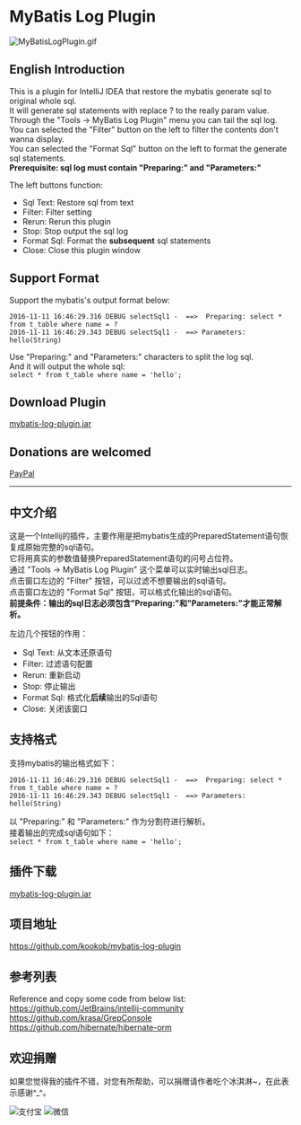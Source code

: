 MyBatis Log Plugin
==============================
![MyBatisLogPlugin.gif](https://raw.githubusercontent.com/kookob/mybatis-log-plugin/master/snapshot/MyBatisLogPlugin.gif)

**English Introduction**
---
This is a plugin for IntelliJ IDEA that restore the mybatis generate sql to original whole sql.<br/>
It will generate sql statements with replace ? to the really param value.<br/>
Through the "Tools -> MyBatis Log Plugin" menu you can tail the sql log.<br/>
You can selected the "Filter" button on the left to filter the contents don't wanna display.<br/>
You can selected the "Format Sql" button on the left to format the generate sql statements.<br/>
**Prerequisite: sql log must contain "Preparing:" and "Parameters:"**<br/>

The left buttons function:<br/>

* Sql Text: Restore sql from text
* Filter: Filter setting
* Rerun: Rerun this plugin
* Stop: Stop output the sql log
* Format Sql: Format the **subsequent** sql statements
* Close: Close this plugin window

**Support Format**
---
Support the mybatis's output format below:<br/>


`2016-11-11 16:46:29.316 DEBUG selectSql1 -  ==>  Preparing: select * from t_table where name = ?`  
`2016-11-11 16:46:29.343 DEBUG selectSql1 -  ==> Parameters: hello(String)`

Use "Preparing:" and "Parameters:" characters to split the log sql.<br/>
And it will output the whole sql:<br/>
`select * from t_table where name = 'hello';`<br/>

**Download Plugin**
---
[mybatis-log-plugin.jar](https://plugins.jetbrains.com/plugin/10065-mybatis-log-plugin "Download Plugin")<br/>

**Donations are welcomed**
---
[PayPal](https://www.paypal.com/cgi-bin/webscr?cmd=_donations&business=2FQY2FH24H4LC&item_name=MyBatis+Log+Plugin&currency_code=USD&source=url "Donate via PayPal")<br/>


---


**中文介绍**
---
这是一个Intellij的插件，主要作用是把mybatis生成的PreparedStatement语句恢复成原始完整的sql语句。<br/>
它将用真实的参数值替换PreparedStatement语句的问号占位符。<br/>
通过 "Tools -> MyBatis Log Plugin" 这个菜单可以实时输出sql日志。<br/>
点击窗口左边的 "Filter" 按钮，可以过滤不想要输出的sql语句。<br/>
点击窗口左边的 "Format Sql" 按钮，可以格式化输出的sql语句。<br/>
**前提条件：输出的sql日志必须包含"Preparing:"和"Parameters:"才能正常解析。**<br/>

左边几个按钮的作用：<br/>

* Sql Text: 从文本还原语句
* Filter: 过滤语句配置
* Rerun: 重新启动
* Stop: 停止输出
* Format Sql: 格式化**后续**输出的Sql语句
* Close: 关闭该窗口

**支持格式**
---
支持mybatis的输出格式如下：<br/>

`2016-11-11 16:46:29.316 DEBUG selectSql1 -  ==>  Preparing: select * from t_table where name = ?`  
`2016-11-11 16:46:29.343 DEBUG selectSql1 -  ==> Parameters: hello(String)`

以 "Preparing:" 和 "Parameters:" 作为分割符进行解析。<br/>
接着输出的完成sql语句如下：<br/>
`select * from t_table where name = 'hello';`<br/>

**插件下载**
---
[mybatis-log-plugin.jar](https://plugins.jetbrains.com/plugin/10065-mybatis-log-plugin "插件下载")

**项目地址**
---
<https://github.com/kookob/mybatis-log-plugin>

**参考列表**
---
Reference and copy some code from below list:<br/>
<https://github.com/JetBrains/intellij-community> <br/>
<https://github.com/krasa/GrepConsole><br/>
<https://github.com/hibernate/hibernate-orm><br/>

**欢迎捐赠**
---
如果您觉得我的插件不错，对您有所帮助，可以捐赠请作者吃个冰淇淋~，在此表示感谢^_^。<br/>

![支付宝](https://raw.githubusercontent.com/kookob/mybatis-log-plugin/01b528df60df5cc990b87803e6c0c6ffae19f34c/src/mybatis/log/icon/alipay.png)
![微信](https://raw.githubusercontent.com/kookob/mybatis-log-plugin/01b528df60df5cc990b87803e6c0c6ffae19f34c/src/mybatis/log/icon/wechat.png)